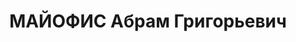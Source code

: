 ---
title: МАЙОФИС Абрам Григорьевич
description: 'Род. в 1885, Двинск, еврей, обр.: среднее, член ВКП(б) (бывший член
  Бунда, Комбунда). Проживал: Москва, Большой Кисловский пер., д. 5, кв. 22. Начальник
  финансового сектора во Всесоюзном совете промысловой кооперации.

  Арестован 26.08.1937. Обв. в экономическом шпионаже в пользу Германии и участии
  в троцкистской террористической организации. Приговор: ВК ВС СССР, 15.11.1937 –
  ВМН. Расстрелян 15.11.1937, г.Москва.

  Реабилитирован ВК ВС СССР 20.10.1956'
---
